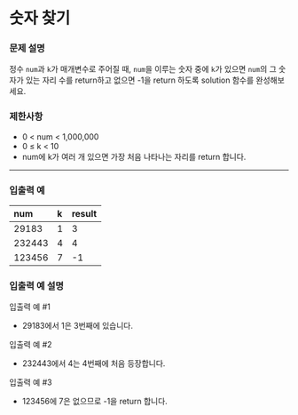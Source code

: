 # 숫자 찾기

### 문제 설명

정수 `num`과 `k`가 매개변수로 주어질 때, `num`을 이루는 숫자 중에 `k`가 있으면 `num`의 그 숫자가 있는 자리 수를 return하고 없으면 -1을 return 하도록 solution 함수를 완성해보세요.

### 제한사항
- 0 < num < 1,000,000
- 0 ≤ k < 10
- num에 k가 여러 개 있으면 가장 처음 나타나는 자리를 return 합니다.

---

### 입출력 예
|num|k|result|
|:---|:---|:---|
|29183|1|3|
|232443|4|4|
|123456|7|-1|

### 입출력 예 설명
입출력 예 #1
- 29183에서 1은 3번째에 있습니다.

입출력 예 #2
- 232443에서 4는 4번째에 처음 등장합니다.

입출력 예 #3
- 123456에 7은 없으므로 -1을 return 합니다.
